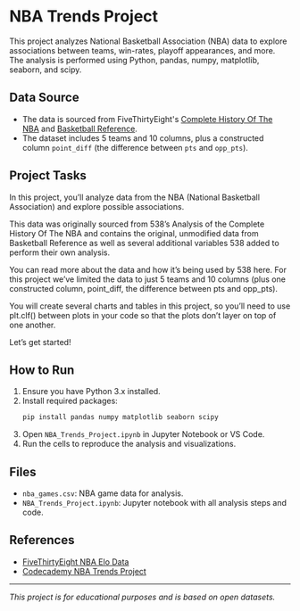 # NBA Trends Project

This project analyzes National Basketball Association (NBA) data to explore associations between teams, win-rates, playoff appearances, and more. The analysis is performed using Python, pandas, numpy, matplotlib, seaborn, and scipy.

## Data Source

- The data is sourced from FiveThirtyEight's [Complete History Of The NBA](http://fivethirtyeight.com/interactives/the-complete-history-of-every-nba-team-by-elo) and [Basketball Reference](http://www.basketball-reference.com/).
- The dataset includes 5 teams and 10 columns, plus a constructed column `point_diff` (the difference between `pts` and `opp_pts`).

## Project Tasks

In this project, you’ll analyze data from the NBA (National Basketball Association) and explore possible associations.

This data was originally sourced from 538’s Analysis of the Complete History Of The NBA and contains the original, unmodified data from Basketball Reference as well as several additional variables 538 added to perform their own analysis.

You can read more about the data and how it’s being used by 538 here. For this project we’ve limited the data to just 5 teams and 10 columns (plus one constructed column, point_diff, the difference between pts and opp_pts).

You will create several charts and tables in this project, so you’ll need to use plt.clf() between plots in your code so that the plots don’t layer on top of one another.

Let’s get started!

## How to Run

1. Ensure you have Python 3.x installed.
2. Install required packages:
   ```bash
   pip install pandas numpy matplotlib seaborn scipy
   ```
3. Open `NBA_Trends_Project.ipynb` in Jupyter Notebook or VS Code.
4. Run the cells to reproduce the analysis and visualizations.

## Files

- `nba_games.csv`: NBA game data for analysis.
- `NBA_Trends_Project.ipynb`: Jupyter notebook with all analysis steps and code.

## References

- [FiveThirtyEight NBA Elo Data](https://github.com/fivethirtyeight/data/tree/master/nba-elo)
- [Codecademy NBA Trends Project](https://www.codecademy.com/projects/practice/nba-trends)

---

_This project is for educational purposes and is based on open datasets._
